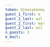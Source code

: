 ```yaml
---
token: djeasymoney
guest_1_first: e
guest_1_last: wil
guest_2_first: mar
guest_2_last: wil
n_guests: 2
e_mail: 
---
```

